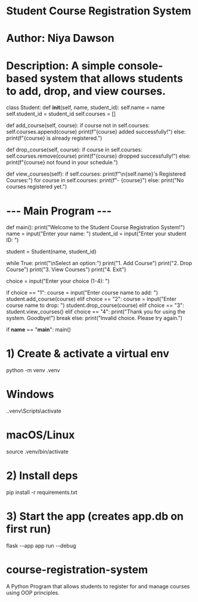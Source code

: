 # Student Course Registration System
# Author: Niya Dawson
# Description: A simple console-based system that allows students to add, drop, and view courses.

class Student:
def __init__(self, name, student_id):
self.name = name
self.student_id = student_id
self.courses = []

def add_course(self, course):
if course not in self.courses:
self.courses.append(course)
print(f"{course} added successfully!")
else:
print(f"{course} is already registered.")

def drop_course(self, course):
if course in self.courses:
self.courses.remove(course)
print(f"{course} dropped successfully!")
else:
print(f"{course} not found in your schedule.")

def view_courses(self):
if self.courses:
print(f"\n{self.name}'s Registered Courses:")
for course in self.courses:
print(f"- {course}")
else:
print("No courses registered yet.")


# --- Main Program ---
def main():
print("Welcome to the Student Course Registration System!")
name = input("Enter your name: ")
student_id = input("Enter your student ID: ")

student = Student(name, student_id)

while True:
print("\nSelect an option:")
print("1. Add Course")
print("2. Drop Course")
print("3. View Courses")
print("4. Exit")

choice = input("Enter your choice (1-4): ")

if choice == "1":
course = input("Enter course name to add: ")
student.add_course(course)
elif choice == "2":
course = input("Enter course name to drop: ")
student.drop_course(course)
elif choice == "3":
student.view_courses()
elif choice == "4":
print("Thank you for using the system. Goodbye!")
break
else:
print("Invalid choice. Please try again.")

if __name__ == "__main__":
main()
# 1) Create & activate a virtual env
python -m venv .venv
# Windows
.\.venv\Scripts\activate
# macOS/Linux
source .venv/bin/activate

# 2) Install deps
pip install -r requirements.txt

# 3) Start the app (creates app.db on first run)
flask --app app run --debug
# course-registration-system
A Python Program that allows students to register for and manage courses using OOP principles.
